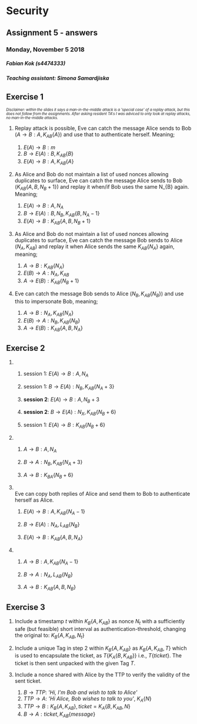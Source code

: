 # Security
## Assignment 5 - answers
### Monday, November 5 2018
##### Fabian Kok (s4474333)
##### Teaching assistant: Simona Samardjiska

## Exercise 1
<sub><sup>_Disclaimer: within the slides it says a man-in-the-middle attack is a 'special case' of a replay attack, but this does not follow from the assignments. After asking resident TA's I was adviced to only look at replay attacks, no man-in-the-middle attacks._</sup></sub>

1. Replay attack is possible, Eve can catch the message Alice sends to Bob ($A \to B : A, K_{AB}\{A\}$) and use that to authenticate herself. Meaning;<br>
   1. $E(A) \to B : m$
   2. $B \to E(A) : B, K_{AB}\{B\}$
   3. $E(A) \to B : A, K_{AB}\{A\}$

2. As Alice and Bob do not maintain a list of used nonces allowing duplicates to surface, Eve can catch the message Alice sends to Bob ($K_{AB}\{A,B,N_{B}+1\}$) and replay it when/if Bob uses the same N_{B} again. Meaning;
    1. $E(A) \to B : A, N_{A}$
    2. $B \to E(A) : B, N_{B}, K_{AB}\{B, N_{A} - 1\}$
    3. $E(A) \to B : K_{AB}\{A,B,N_{B}+1\}$

3. As Alice and Bob do not maintain a list of used nonces allowing duplicates to surface, Eve can catch the message Bob sends to Alice ($N_{A}, K_{AB}$) and replay it when Alice sends the same $K_{AB}\{N_{A}\}$ again, meaning;
    1. $A \to B : K_{AB}\{N_{A}\}$
    2. $E(B) \to A : N_{A}, K_{AB}$
    3. $A \to E(B) : K_{AB}\{N_{B} + 1\}$

4. Eve can catch the message Bob sends to Alice ($N_{B}, K_{AB}\{N_{B}\}$) and use this to impersonate Bob, meaning;
    1. $A \to B : N_{A}, K_{AB}\{N_{A}\}$
    2. $E(B) \to A : N_{B}, K_{AB}\{N_{B}\}$
    3. $A \to E(B) : K_{AB}\{A,B,N_{A}\}$


## Exercise 2

1. 
    1. session 1: $E(A) \to B : A, N_{A}$
   
    2. session 1: $B \to E(A) : N_{B}, K_{AB}\{N_{A} + 3\}$
   
    3. **session 2**: $E(A) \to B : A, N_{B} + 3$
   
    4. **session 2**: $B \to E(A) : N_{X}, K_{AB}\{N_{B} + 6\}$
   
    5. session 1: $E(A) \to B: K_{AB}\{N_{B} + 6\}$

2. 
    1. $A \to B : A, N_{A}$
   
    2. $B \to A : N_{B}, K_{AB}\{N_{A} + 3\}$
   
    3. $A \to B : K_{BA}\{N_{B} + 6\}$

3.  <br>
    Eve can copy both replies of Alice and send them to Bob to authenticate herself as Alice.<br>
    
    1. $E(A) \to B : A, K_{AB}\{N_{A} - 1\}$ 
    
    2. $B \to E(A) : N_{A}, L_{AB}\{N_{B}\}$
    
    3. $E(A) \to B : K_{AB}\{A, B, N_{A}\}$
   
4. 
    1. $A \to B : A, K_{AB}\{N_{A} -1\}$
    
    2. $B \to A : N_{A}, L_{AB}\{N_{B}\}$
    
    3. $A \to B : K_{AB}\{A, B, N_{B}\}$

## Exercise 3

1. Include a timestamp $t$ within $K_{B}\{A, K_{AB}\}$ as nonce $N_{t}$ with a sufficiently safe (but feasible) short interval as authentication-threshold, changing the original to: $K_{B}\{A, K_{AB}, N_{t}\}$

2. Include a unique Tag in step 2 within $K_{B}\{A, K_{AB}\}$ as $K_{B}\{A, K_{AB}, T\}$ which is used to encapsulate the ticket, as $T\{K_{A}\{B, K_{AB}\}\}$ i.e., $T\{ticket\}$. The ticket is then sent unpacked with the given Tag $T$.

3. Include a nonce shared with Alice by the TTP to verify the validity of the sent ticket.
    1. $B \to TTP :$ _'Hi, I'm Bob and wish to talk to Alice'_
    2. $TTP \to A :$ _'Hi Alice, Bob wishes to talk to you'_, $K_{A}\{N\}$
    3. $TTP \to B : K_{B}\{A, K_{AB}\}, ticket = K_{A}\{B, K_{AB}, N\}$
    4. $B \to A : ticket, K_{AB}\{message\}$
